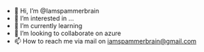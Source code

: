 - 👋 Hi, I’m @Iamspammerbrain
- 👀 I’m interested in ...
- 🌱 I’m currently learning 
- 💞️ I’m looking to collaborate on azure 
- 📫 How to reach me via mail on iamspammerbrain@gmail.com

<!---
Iamspammerbrain/Iamspammerbrain is a ✨ special ✨ repository because its `README.md` (this file) appears on your GitHub profile.
You can click the Preview link to take a look at your changes.
--->
